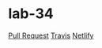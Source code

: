 # lab-34
[Pull Request](https://github.com/Schwamman-401-advanced-javascript/lab-34/pull/1) 
[Travis](https://www.travis-ci.com/Schwamman-401-advanced-javascript/lab-34) 
[Netlify](https://sad-agnesi-17ea43.netlify.com/)
